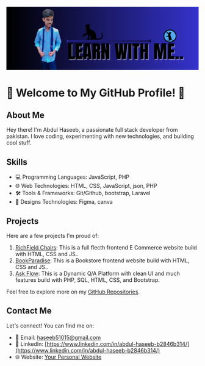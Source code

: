 ![logo](https://github.com/Haseeb1389446/Haseeb1389446/blob/main/github%20banner.png)

# 🚀 Welcome to My GitHub Profile! 🚀

## About Me

Hey there! I'm Abdul Haseeb, a passionate full stack developer from pakistan. I love coding, experimenting with new technologies, and building cool stuff.

## Skills

- 💻 Programming Languages: JavaScript, PHP
- 🌐 Web Technologies: HTML, CSS, JavaScript, json, PHP
- 🛠️ Tools & Frameworks: Git/Github, bootstrap, Laravel
- 🧩 Designs Technologies: Figma, canva 

## Projects

Here are a few projects I'm proud of:

1. [RichField Chairs](https://github.com/Haseeb1389446/RichField-Chairs): This is a full flecth frontend E Commerce website build with HTML, CSS and JS..
2. [BookParadise](https://github.com/Haseeb1389446/BookParadise): This is a Bookstore frontend website build with HTML, CSS and JS..
3. [Ask Flow](https://github.com/Haseeb1389446/Ask-Flow-Platform): This is a Dynamic Q/A Platform with clean UI and
much features build with PHP, SQL, HTML, CSS, and Bootstrap.

Feel free to explore more on my [GitHub Repositories]([link-to-github](https://github.com/haseeb51015?tab=repositories)).

## Contact Me

Let's connect! You can find me on:

- 📧 Email: [haseeb51015@gmail.com](haseeb51015@gmail.com)
- 💼 LinkedIn: [https://www.linkedin.com/in/abdul-haseeb-b2846b314/](https://www.linkedin.com/in/abdul-haseeb-b2846b314/)
- 🌐 Website: [Your Personal Website](link-to-website)
